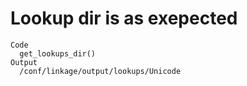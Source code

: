 # Lookup dir is as exepected

    Code
      get_lookups_dir()
    Output
      /conf/linkage/output/lookups/Unicode

